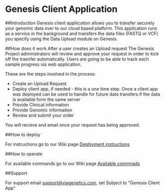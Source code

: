 # Genesis Client Application
##Introduction
Genesis client appliication allows you to transfer securely your genomic data over to our cloud based platform. 
This application runs as a service in the background and transfers the data files (FASTQ or VCF) you specify using 
the Data Upload module on Genesis.

##How does it work
After a user creates an Upload request The Genesis Project administrators will review and approve your request in order to kick off the trasnfer automatically.
Users are going to be able to track each sample progress via web application.

These are the steps involved in the process:
- Create an Upload Request
- Deploy client app, if needed - this is a one time step. Once a client app was deployed can be used to handle for future data transfers if the data is available form the same server 
- Provide Clinical information
- Provide Genomic information
- Review and submit your order

You will recieve and email once your request has being approved.

##How to deploy

For instructions go to our Wiki page  [Deployment instructions](https://github.com/ViaGenetics/GenesisClientApp/wiki/Deployment-instructions) 


##How to operate

For available commands go to our Wiki page [Available commnads](https://github.com/ViaGenetics/GenesisClientApp/wiki/Available-commands) 



##Support

For support email support@viagenetics.com, set Subject to "Genesis Client App"




